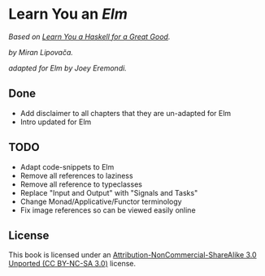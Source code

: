 
Learn You an _Elm_ 
=====================================
_Based on [Learn You a Haskell for a Great Good](http://learnyouahaskell.com/chapters)._

_by Miran Lipovača._

_adapted for Elm by Joey Eremondi._

Done
----

* Add disclaimer to all chapters that they are un-adapted for Elm
* Intro updated for Elm
 
TODO
----

* Adapt code-snippets to Elm
* Remove all references to laziness
* Remove all reference to typeclasses
* Replace "Input and Output" with "Signals and Tasks"
* Change Monad/Applicative/Functor terminology
* Fix image references so can be viewed easily online

License
-------

This book is licensed under an [Attribution-NonCommercial-ShareAlike 3.0
Unported (CC BY-NC-SA 3.0)](http://creativecommons.org/licenses/by-nc-sa/3.0/)
license.

